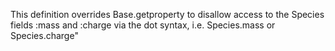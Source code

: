 This definition overrides Base.getproperty to disallow access to  the Species fields :mass and :charge via the dot syntax, i.e.  Species.mass or Species.charge"

